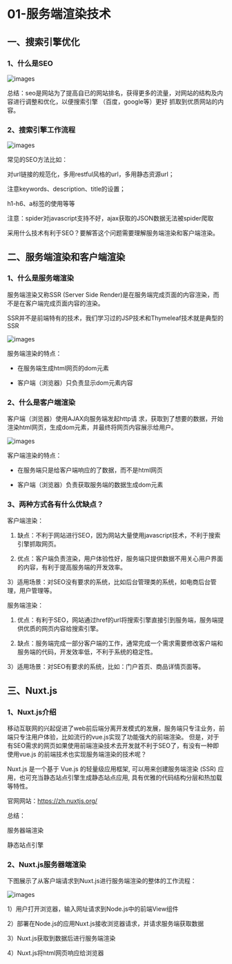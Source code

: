 # 01-服务端渲染技术

## 一、搜索引擎优化

### 1、什么是SEO

![images](./images/c79f1def-7350-44b1-bc18-5887c002634f.png)

总结：seo是网站为了提高自已的网站排名，获得更多的流量，对网站的结构及内容进行调整和优化，以便搜索引擎 （百度，google等）更好
抓取到优质网站的内容。

### 2、搜索引擎工作流程

![images](./images/65e5812e-81b8-41e5-b11d-f76849e7c177.png)

常见的SEO方法比如： 

对url链接的规范化，多用restful风格的url，多用静态资源url；

注意keywords、description、title的设置；

h1-h6、a标签的使用等等

注意：spider对javascript支持不好，ajax获取的JSON数据无法被spider爬取

采用什么技术有利于SEO？要解答这个问题需要理解服务端渲染和客户端渲染。

## 二、服务端渲染和客户端渲染

### 1、什么是服务端渲染

服务端渲染又称SSR (Server Side Render)是在服务端完成页面的内容渲染，而不是在客户端完成页面内容的渲染。

SSR并不是前端特有的技术，我们学习过的JSP技术和Thymeleaf技术就是典型的SSR

![images](./images/a9b7b10a8fbfe2d36ee20f807a174a75.png)

服务端渲染的特点：

* 在服务端生成html网页的dom元素

* 客户端（浏览器）只负责显示dom元素内容

### 2、什么是客户端渲染

客户端（浏览器）使用AJAX向服务端发起http请 求，获取到了想要的数据，开始渲染html网页，生成dom元素，并最终将网页内容展示给用户。

![images](./images/aa49e5a9caa4641002d5608cd5acd136.png)

客户端渲染的特点：

* 在服务端只是给客户端响应的了数据，而不是html网页

* 客户端（浏览器）负责获取服务端的数据生成dom元素

### 3、两种方式各有什么优缺点？

客户端渲染：

1) 缺点：不利于网站进行SEO，因为网站大量使用javascript技术，不利于搜索引擎抓取网页。

2) 优点：客户端负责渲染，用户体验性好，服务端只提供数据不用关心用户界面的内容，有利于提高服务端的开发效率。

3）适用场景：对SEO没有要求的系统，比如后台管理类的系统，如电商后台管理，用户管理等。

服务端渲染：

1) 优点：有利于SEO，网站通过href的url将搜索引擎直接引到服务端，服务端提供优质的网页内容给搜索引擎。

2) 缺点：服务端完成一部分客户端的工作，通常完成一个需求需要修改客户端和服务端的代码，开发效率低，不利于系统的稳定性。

3）适用场景：对SEO有要求的系统，比如：门户首页、商品详情页面等。

## 三、Nuxt.js

### 1、Nuxt.js介绍

移动互联网的兴起促进了web前后端分离开发模式的发展，服务端只专注业务，前端只专注用户体验，比如流行的vue.js实现了功能强大的前端渲染。 但是，对于有SEO需求的网页如果使用前端渲染技术去开发就不利于SEO了，有没有一种即使用vue.js 的前端技术也实现服务端渲染的技术呢？

Nuxt.js 是一个基于 Vue.js 的轻量级应用框架, 可以用来创建服务端渲染 (SSR) 应用，也可充当静态站点引擎生成静态站点应用, 具有优雅的代码结构分层和热加载等特性。

官网网站：https://zh.nuxtjs.org/

总结：

服务器端渲染

静态站点引擎

### 2、Nuxt.js服务器端渲染

下图展示了从客户端请求到Nuxt.js进行服务端渲染的整体的工作流程：

![images](./images/0cce4ae89bb19a490bf93d5e08ce16ca.png)

1）用户打开浏览器，输入网址请求到Node.js中的前端View组件

2）部署在Node.js的应用Nuxt.js接收浏览器请求，并请求服务端获取数据

3）Nuxt.js获取到数据后进行服务端渲染

4）Nuxt.js将html网页响应给浏览器
